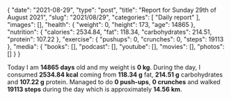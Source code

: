 {
    "date": "2021-08-29",
    "type": "post",
    "title": "Report for Sunday 29th of August 2021",
    "slug": "2021\/08\/29",
    "categories": [
        "Daily report"
    ],
    "images": [],
    "health": {
        "weight": 0,
        "height": 173,
        "age": 14865
    },
    "nutrition": {
        "calories": 2534.84,
        "fat": 118.34,
        "carbohydrates": 214.51,
        "protein": 107.22
    },
    "exercise": {
        "pushups": 0,
        "crunches": 0,
        "steps": 19113
    },
    "media": {
        "books": [],
        "podcast": [],
        "youtube": [],
        "movies": [],
        "photos": []
    }
}

Today I am <strong>14865 days</strong> old and my weight is <strong>0 kg</strong>. During the day, I consumed <strong>2534.84 kcal</strong> coming from <strong>118.34 g</strong> fat, <strong>214.51 g</strong> carbohydrates and <strong>107.22 g</strong> protein. Managed to do <strong>0 push-ups</strong>, <strong>0 crunches</strong> and walked <strong>19113 steps</strong> during the day which is approximately <strong>14.56 km</strong>.